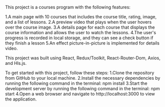 This project is a courses program with the following features:

1.A main page with 10 courses that includes the course title, rating, image, and a list of lessons.
2.A preview video that plays when the user hovers over the course image.
3.A details page for each course that displays the course information and allows the user to watch the lessons.
4.The user's progress is recorded in local storage, and they can see a check button if they finish a lesson
5.An effect picture-in-picture is implemented for details video.

This project was built using React, Redux/Toolkit, React-Router-Dom, Axios, and Hls.js.

To get started with this project, follow these steps:
1.Clone the repository from GitHub to your local machine.
2.Install the necessary dependencies by running the following command in the terminal:
  npm install
3.Start the development server by running the following command in the terminal:
npm start
4.Open a web browser and navigate to http://localhost:3000 to view the application.
